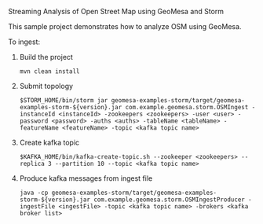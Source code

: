 Streaming Analysis of Open Street Map using GeoMesa and Storm

This sample project demonstrates how to analyze OSM using GeoMesa.

To ingest: 

1. Build the project
   ```
   mvn clean install
   ```

2. Submit topology
   ```
   $STORM_HOME/bin/storm jar geomesa-examples-storm/target/geomesa-examples-storm-${version}.jar com.example.geomesa.storm.OSMIngest -instanceId <instanceId> -zookeepers <zookeepers> -user <user> -password <password> -auths <auths> -tableName <tableName> -featureName <featureName> -topic <kafka topic name>
   ```

3. Create kafka topic
   ```
   $KAFKA_HOME/bin/kafka-create-topic.sh --zookeeper <zookeepers> --replica 3 --partition 10 --topic <kafka topic name>
   ```

4. Produce kafka messages from ingest file
   ```
   java -cp geomesa-examples-storm/target/geomesa-examples-storm-${version}.jar com.example.geomesa.storm.OSMIngestProducer -ingestFile <ingestFile> -topic <kafka topic name> -brokers <kafka broker list>
   ```
